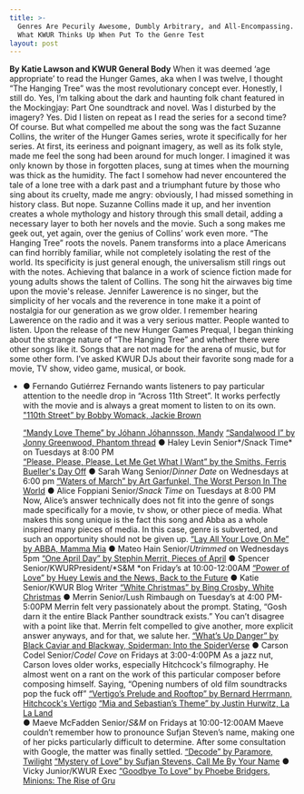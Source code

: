 ```yaml
---
title: >-
  Genres Are Pecurily Awesome, Dumbly Arbitrary, and All-Encompassing. Here’s
  What KWUR Thinks Up When Put To the Genre Test
layout: post
---
```


**By Katie Lawson and KWUR General Body**
    When it was deemed ‘age appropriate’ to read the Hunger Games, aka when I was
twelve, I thought “The Hanging Tree” was the most revolutionary concept ever. Honestly, I still
do. Yes, I’m talking about the dark and haunting folk chant featured in the Mockingjay: Part One
soundtrack and novel. Was I disturbed by the imagery? Yes. Did I listen on repeat as I read the
series for a second time? Of course.
    But what compelled me about the song was the fact Suzanne Collins, the writer of the
Hunger Games series, wrote it specifically for her series. At first, its eeriness and poignant
imagery, as well as its folk style, made me feel the song had been around for much longer. I
imagined it was only known by those in forgotten places, sung at times when the mourning was
thick as the humidity. The fact I somehow had never encountered the tale of a lone tree with a
dark past and a triumphant future by those who sing about its cruelty, made me angry:
obviously, I had missed something in history class.
    But nope. Suzanne Collins made it up, and her invention creates a whole mythology and
history through this small detail, adding a necessary layer to both her novels and the movie.
Such a song makes me geek out, yet again, over the genius of Collins’ work even more. “The
Hanging Tree” roots the novels. Panem transforms into a place Americans can find horribly
familiar, while not completely isolating the rest of the world. Its specificity is just general enough,
the universalism still rings out with the notes. Achieving that balance in a work of science fiction
made for young adults shows the talent of Collins.
    The song hit the airwaves big time upon the movie's release. Jennifer Lawerence is no
singer, but the simplicity of her vocals and the reverence in tone make it a point of nostalgia for
our generation as we grow older. I remember hearing Lawerence on the radio and it was a very
serious matter. People wanted to listen.
    Upon the release of the new Hunger Games Prequal, I began thinking about the strange
nature of “The Hanging Tree” and whether there were other songs like it. Songs that are not
made for the arena of music, but for some other form. I’ve asked KWUR DJs about their favorite
song made for a movie, TV show, video game, musical, or book.

* ● Fernando Gutiérrez
  Fernando wants listeners to pay particular attention to the needle drop in “Across 11th Street”. It
  works perfectly with the movie and is always a great moment to listen to on its own.
  ["1](https://open.spotify.com/track/2zyTP97uGsIc1C4KNNEkyn?si=7a1be0fa7cdf4c5f)[10th Street” by Bobby Womack, Jackie Brown](https://open.spotify.com/track/2zyTP97uGsIc1C4KNNEkyn?si=7a1be0fa7cdf4c5f)

  [“Mandy Love Theme” by Jóhann Jóhannsson, Mandy](https://open.spotify.com/track/0sTXvRbRyjFCoUbRo7CJ6S?si=42fa01eef9564987)
  [“Sandalwood I” by Jonny Greenwood, Phantom thread](https://open.spotify.com/track/1YbKoZ8fso316rzCy7VuQh?si=6a7ffb1067b6409e)
  ● Haley Levin Senior*/Snack Time* on Tuesdays at 8:00 PM\
  [“Please, Please, Please, Let Me Get What I Want” by the Smiths, Ferris Bueller's Day Off](https://open.spotify.com/track/6BrMEbPSSj55nQhkgf6DnE?si=3c5e209dc12f4513)
  ● Sarah Wang Senior/*Dinner Date* on Wednesdays at 6:00 pm
  [“Waters of March” by Art Garfunkel, The Worst Person In The World](https://open.spotify.com/track/0bgtlqjzKW4KXufOlzGsKT?si=c2b96a7c973f434f)
  ● Alice Foppiani Senior/*Snack Time* on Tuesdays at 8:00 PM
  Now, Alice’s answer technically does not fit into the genre of songs made specifically for a
  movie, tv show, or other piece of media. What makes this song unique is the fact this song and
  Abba as a whole inspired many pieces of media. In this case, genre is subverted, and such an
  opportunity should not be given up.
  [“Lay All Your Love On Me” by ABBA, Mamma Mia](https://open.spotify.com/track/74wySERHHxB8Ul9A0CNBla?si=41533104761344a0)
  ● Mateo Hain Senior/*Utrimmed* on Wednesdays 5pm
  [“One April Day” by Stephin Merrit, Pieces of April](https://open.spotify.com/track/4MqaQr8z3hBTUHR9suoRzw?si=f043e5425d964ce2)
  ● Spencer Senior/KWURPresident/*S\&M *on Friday’s at 10:00-12:00AM
  [“Power of Love” by Huey Lewis and the News, Back to the Future](https://open.spotify.com/episode/6GOW0TmlXa3KPnfXGOq2MW?si=78c7f16aae1f4f34)
  ● Katie Senior/KWUR Blog Writer
  [“White Christmas” by Bing Crosby, White Christmas](https://open.spotify.com/track/3XsaSIPWvM61RIFfeb0BBR?si=5619da8c95214e35)
  ● Merrin Senior/Lush Rimbaugh on Tuesday’s at 4:00 PM-5:00PM
  Merrin felt very passionately about the prompt. Stating, “Gosh darn it the entire Black Panther
  soundtrack exists.” You can’t disagree with a point like that. Merrin felt compelled to give
  another, more explicit answer anyways, and for that, we salute her.
  [“What’s Up Danger” by Black Caviar and Blackway, Spiderman: Into the SpiderVerse](https://open.spotify.com/track/5zsHmE2gO3RefVsPyw2e3T?si=fca87771bf26412c)
  ● Carson Codel Senior/*Codel Cove* on Fridays at 3:00-4:00PM
  As a jazz nut, Carson loves older works, especially Hitchcock's filmography. He almost went on
  a rant on the work of this particular composer before composing himself. Saying, “Opening
  numbers of old film soundtracks pop the fuck off”
  [“Vertigo’s Prelude and Rooftop” by Bernard Herrmann, Hitchcock's Vertigo](https://open.spotify.com/track/3bwKNF601XyTD7rYdf5gAu?si=74ba1f4ce0594bd9)
  [“Mia and Sebastian’s Theme” by Justin Hurwitz, La La Land\
  ](https://open.spotify.com/track/1Vk4yRsz0iBzDiZEoFMQyv?si=a0bd74dd0f6a420c)● Maeve McFadden Senior/*S\&M* on Fridays at 10:00-12:00AM
  Maeve couldn’t remember how to pronounce Sufjan Steven’s name, making one of her picks
  particularly difficult to determine. After some consultation with Google, the matter was finally
  settled.
  [“Decode” by Paramore, Twilight](https://open.spotify.com/track/1ZLtE9tSJdaUiIJ9YoKHQe?si=5c08ff39cf184a67)
  [“Mystery of Love” by Sufjan Stevens, Call Me By Your Name](https://open.spotify.com/track/0MNNKSUU9OOQ8DSGWduw79?si=d9a56313c5584bfa)
  ● Vicky Junior/KWUR Exec
  [“Goodbye To Love” by Phoebe Bridgers, Minions: The Rise of Gru](https://open.spotify.com/track/4YEcH1SdjdeEyvt4AGYeqI?si=c5abb0d16acb41e8)
